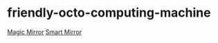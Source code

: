 # friendly-octo-computing-machine

[Magic Mirror](https://github.com/MichMich/MagicMirror)
[Smart Mirror](https://github.com/HackerShackOfficial/AI-Smart-Mirror)
